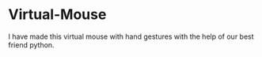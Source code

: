 # Virtual-Mouse
I have made this virtual mouse with hand gestures  with the help of our best friend python.

